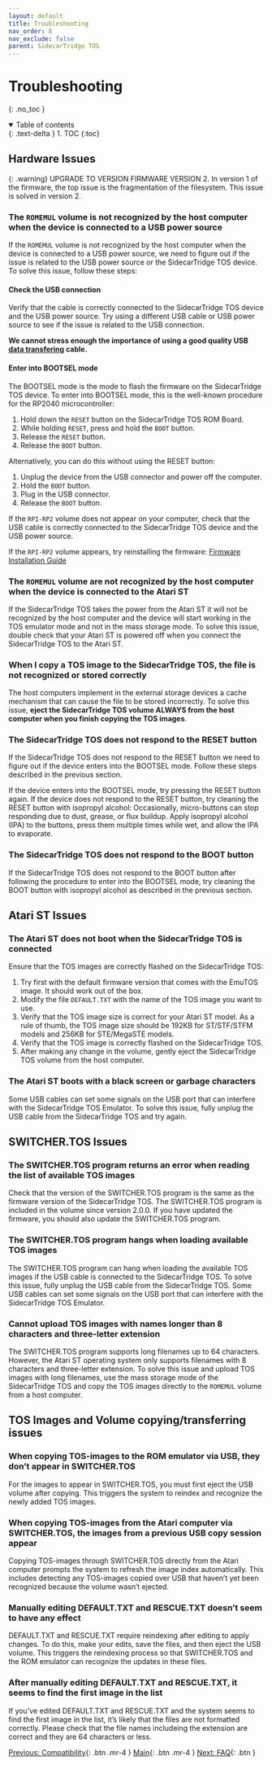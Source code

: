```yaml
---
layout: default
title: Troubleshooting
nav_order: 8
nav_exclude: false
parent: SidecarTridge TOS
---
```


# Troubleshooting
{: .no_toc }


<details open markdown="block">
  <summary>
    Table of contents
  </summary>
  {: .text-delta }
1. TOC
{:toc}
</details>

## Hardware Issues

{: .warning}
UPGRADE TO VERSION FIRMWARE VERSION 2. In version 1 of the firmware, the top issue is the fragmentation of the filesystem. This issue is solved in version 2.

### The `ROMEMUL` volume is not recognized by the host computer when the device is connected to a USB power source

If the `ROMEMUL` volume is not recognized by the host computer when the device is connected to a USB power source, we need to figure out if the issue is related to the USB power source or the SidecarTridge TOS device. To solve this issue, follow these steps:

#### Check the USB connection

Verify that the cable is correctly connected to the SidecarTridge TOS device and the USB power source. Try using a different USB cable or USB power source to see if the issue is related to the USB connection.

**We cannot stress enough the importance of using a good quality USB <u>data transfering</u> cable.**

#### Enter into BOOTSEL mode

The BOOTSEL mode is the mode to flash the firmware on the SidecarTridge TOS device. To enter into BOOTSEL mode, this is the well-known procedure for the RP2040 microcontroller:

1. Hold down the `RESET` button on the SidecarTridge TOS ROM Board.
2. While holding `RESET`, press and hold the `BOOT` button.
3. Release the `RESET` button.
4. Release the `BOOT` button.

Alternatively, you can do this without using the RESET button:

1. Unplug the device from the USB connector and power off the computer.
2. Hold the `BOOT` button.
3. Plug in the USB connector.
4. Release the `BOOT` button.

If the `RPI-RP2` volume does not appear on your computer, check that the USB cable is correctly connected to the SidecarTridge TOS device and the USB power source.

If the `RPI-RP2` volume appears, try reinstalling the firmware: [Firmware Installation Guide](https://docs.sidecartridge.com/sidecartridge-tos/getting-startedV2/#firmware-installation)


### The `ROMEMUL` volume are not recognized by the host computer when the device is connected to the Atari ST

If the SidecarTridge TOS takes the power from the Atari ST it will not be recognized by the host computer and the device will start working in the TOS emulator mode and not in the mass storage mode. To solve this issue, double check that your Atari ST is powered off when you connect the SidecarTridge TOS to the Atari ST.

### When I copy a TOS image to the SidecarTridge TOS, the file is not recognized or stored correctly

The host computers implement in the external storage devices a cache mechanism that can cause the file to be stored incorrectly. To solve this issue, **eject the SidecarTridge TOS volume ALWAYS from the host computer when you finish copying the TOS images**.

### The SidecarTridge TOS does not respond to the RESET button

If the SidecarTridge TOS does not respond to the RESET button we need to figure out if the device enters into the BOOTSEL mode. Follow these steps described in the previous section.

If the device enters into the BOOTSEL mode, try pressing the RESET button again. If the device does not respond to the RESET button, try cleaning the RESET button with isopropyl alcohol: Occasionally, micro-buttons can stop responding due to dust, grease, or flux buildup. Apply isopropyl alcohol (IPA) to the buttons, press them multiple times while wet, and allow the IPA to evaporate.

### The SidecarTridge TOS does not respond to the BOOT button

If the SidecarTridge TOS does not respond to the BOOT button after following the procedure to enter into the BOOTSEL mode, try cleaning the BOOT button with isopropyl alcohol as described in the previous section.


## Atari ST Issues

### The Atari ST does not boot when the SidecarTridge TOS is connected

Ensure that the TOS images are correctly flashed on the SidecarTridge TOS:

1. Try first with the default firmware version that comes with the EmuTOS image. It should work out of the box.
2. Modify the file `DEFAULT.TXT` with the name of the TOS image you want to use.
3. Verify that the TOS image size is correct for your Atari ST model. As a rule of thumb, the TOS image size should be 192KB for ST/STF/STFM models and 256KB for STE/MegaSTE models.
4. Verify that the TOS image is correctly flashed on the SidecarTridge TOS.
5. After making any change in the volume, gently eject the SidecarTridge TOS volume from the host computer.

### The Atari ST boots with a black screen or garbage characters

Some USB cables can set some signals on the USB port that can interfere with the SidecarTridge TOS Emulator. To solve this issue, fully unplug the USB cable from the SidecarTridge TOS and try again.

## SWITCHER.TOS Issues

### The SWITCHER.TOS program returns an error when reading the list of available TOS images

Check that the version of the SWITCHER.TOS program is the same as the firmware version of the SidecarTridge TOS. The SWITCHER.TOS program is included in the volume since version 2.0.0. If you have updated the firmware, you should also update the SWITCHER.TOS program.

### The SWITCHER.TOS program hangs when loading available TOS images

The SWITCHER.TOS program can hang when loading the available TOS images if the USB cable is connected to the SidecarTridge TOS. To solve this issue, fully unplug the USB cable from the SidecarTridge TOS. Some USB cables can set some signals on the USB port that can interfere with the SidecarTridge TOS Emulator.

### Cannot upload TOS images with names longer than 8 characters and three-letter extension

The SWITCHER.TOS program supports long filenames up to 64 characters. However, the Atari ST operating system only supports filenames with 8 characters and three-letter extension. To solve this issue and upload TOS images with long filenames, use the mass storage mode of the SidecarTridge TOS and copy the TOS images directly to the `ROMEMUL` volume from a host computer.

## TOS Images and Volume copying/transferring issues

### When copying TOS-images to the ROM emulator via USB, they don’t appear in SWITCHER.TOS

For the images to appear in SWITCHER.TOS, you must first eject the USB volume after copying. This triggers the system to reindex and recognize the newly added TOS images.

### When copying TOS-images from the Atari computer via SWITCHER.TOS, the images from a previous USB copy session appear

Copying TOS-images through SWITCHER.TOS directly from the Atari computer prompts the system to refresh the image index automatically. This includes detecting any TOS-images copied over USB that haven’t yet been recognized because the volume wasn’t ejected.

### Manually editing DEFAULT.TXT and RESCUE.TXT doesn’t seem to have any effect

DEFAULT.TXT and RESCUE.TXT require reindexing after editing to apply changes. To do this, make your edits, save the files, and then eject the USB volume. This triggers the reindexing process so that SWITCHER.TOS and the ROM emulator can recognize the updates in these files.

### After manually editing DEFAULT.TXT and RESCUE.TXT, it seems to find the first image in the list

If you’ve edited DEFAULT.TXT and RESCUE.TXT and the system seems to find the first image in the list, it’s likely that the files are not formatted correctly. Please check that the file names includeing the extension are correct and they are 64 characters or less.



[Previous: Compatibility](/sidecartridge-tos/compatibility/){: .btn .mr-4 }
[Main](/sidecartridge-tos/){: .btn .mr-4 }
[Next: FAQ](/sidecartridge-tos/faq/){: .btn }